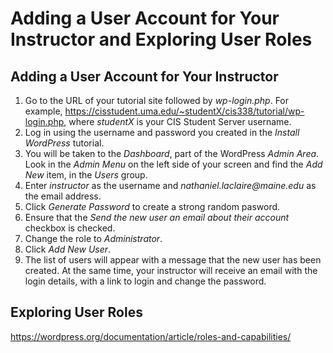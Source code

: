 # Adding a User Account for Your Instructor and Exploring User Roles

## Adding a User Account for Your Instructor

1. Go to the URL of your tutorial site followed by _wp-login.php_. For example, <https://cisstudent.uma.edu/~studentX/cis338/tutorial/wp-login.php>, where _studentX_ is your CIS Student Server username.
2. Log in using the username and password you created in the _Install WordPress_ tutorial.
3. You will be taken to the _Dashboard_, part of the WordPress _Admin Area_. Look in the _Admin Menu_ on the left side of your screen and find the _Add New_ item, in the _Users_ group.
4. Enter _instructor_ as the username and _nathaniel.laclaire@maine.edu_ as the email address.
5. Click _Generate Password_ to create a strong random pasword.
6. Ensure that the _Send the new user an email about their account_ checkbox is checked.
7. Change the role to _Administrator_.
8. Click _Add New User_.
9. The list of users will appear with a message that the new user has been created. At the same time, your instructor will receive an email with the login details, with a link to login and change the password.

## Exploring User Roles

https://wordpress.org/documentation/article/roles-and-capabilities/